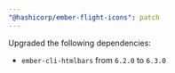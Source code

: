 ```yaml
---
"@hashicorp/ember-flight-icons": patch
---
```


Upgraded the following dependencies:
 - `ember-cli-htmlbars` from `6.2.0` to `6.3.0`
